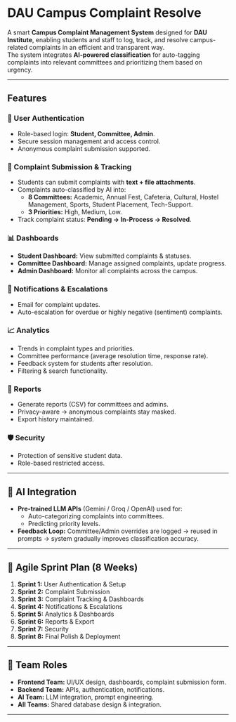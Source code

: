 # DAU Campus Complaint Resolve

A smart **Campus Complaint Management System** designed for **DAU Institute**, enabling students and staff to log, track, and resolve campus-related complaints in an efficient and transparent way.  
The system integrates **AI-powered classification** for auto-tagging complaints into relevant committees and prioritizing them based on urgency.

---

## Features

### 🔐 User Authentication
- Role-based login: **Student, Committee, Admin**.
- Secure session management and access control.
- Anonymous complaint submission supported.

### 📝 Complaint Submission & Tracking
- Students can submit complaints with **text + file attachments**.
- Complaints auto-classified by AI into:
  - **8 Committees:** Academic, Annual Fest, Cafeteria, Cultural, Hostel Management, Sports, Student Placement, Tech-Support.
  - **3 Priorities:** High, Medium, Low.
- Track complaint status: **Pending → In-Process → Resolved**.

### 📊 Dashboards
- **Student Dashboard:** View submitted complaints & statuses.
- **Committee Dashboard:** Manage assigned complaints, update progress.
- **Admin Dashboard:** Monitor all complaints across the campus.

### 🔔 Notifications & Escalations
- Email for complaint updates.
- Auto-escalation for overdue or highly negative (sentiment) complaints.

### 📈 Analytics
- Trends in complaint types and priorities.
- Committee performance (average resolution time, response rate).
- Feedback system for students after resolution.
- Filtering & search functionality.

### 📑 Reports
- Generate reports (CSV) for committees and admins.
- Privacy-aware → anonymous complaints stay masked.
- Export history maintained.

### 🛡 Security
- Protection of sensitive student data.
- Role-based restricted access.

---

## 🤖 AI Integration

- **Pre-trained LLM APIs** (Gemini / Groq / OpenAI) used for:
  - Auto-categorizing complaints into committees.
  - Predicting priority levels.
- **Feedback Loop:** Committee/Admin overrides are logged → reused in prompts → system gradually improves classification accuracy.

---

## 📅 Agile Sprint Plan (8 Weeks)

1. **Sprint 1:** User Authentication & Setup  
2. **Sprint 2:** Complaint Submission  
3. **Sprint 3:** Complaint Tracking & Dashboards  
4. **Sprint 4:** Notifications & Escalations  
5. **Sprint 5:** Analytics & Dashboards  
6. **Sprint 6:** Reports & Export  
7. **Sprint 7:** Security  
8. **Sprint 8:** Final Polish & Deployment  

---

## 👥 Team Roles

- **Frontend Team:** UI/UX design, dashboards, complaint submission form.  
- **Backend Team:** APIs, authentication, notifications.  
- **AI Team:** LLM integration, prompt engineering.  
- **All Teams:** Shared database design & integration.  

---
